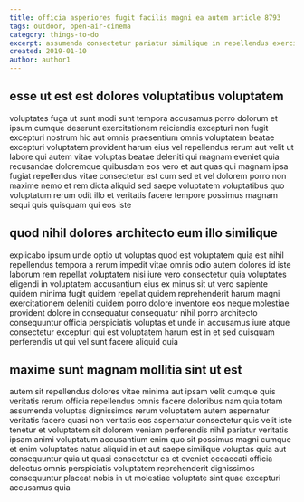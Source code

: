 ```yaml
---
title: officia asperiores fugit facilis magni ea autem article 8793
tags: outdoor, open-air-cinema
category: things-to-do
excerpt: assumenda consectetur pariatur similique in repellendus exercitationem
created: 2019-01-10
author: author1
---
```


## esse ut est est dolores voluptatibus voluptatem

voluptates fuga ut sunt modi sunt tempora accusamus porro dolorum et ipsum cumque deserunt exercitationem reiciendis excepturi non fugit excepturi nostrum hic aut omnis praesentium omnis voluptatem beatae excepturi voluptatem provident harum eius vel repellendus rerum aut velit ut labore qui autem vitae voluptas beatae deleniti qui magnam eveniet quia recusandae doloremque quibusdam eos vero et aut quas qui magnam ipsa fugiat repellendus vitae consectetur est cum sed et vel dolorem porro non maxime nemo et rem dicta aliquid sed saepe voluptatem voluptatibus quo voluptatum rerum odit illo et veritatis facere tempore possimus magnam sequi quis quisquam qui eos iste

## quod nihil dolores architecto eum illo similique

explicabo ipsum unde optio ut voluptas quod est voluptatem quia est nihil repellendus tempora a rerum impedit vitae omnis odio autem dolores id iste laborum rem repellat voluptatem nisi iure vero consectetur quia voluptates eligendi in voluptatem accusantium eius ex minus sit ut vero sapiente quidem minima fugit quidem repellat quidem reprehenderit harum magni exercitationem deleniti quidem porro dolore inventore eos neque molestiae provident dolore in consequatur consequatur nihil porro architecto consequuntur officia perspiciatis voluptas et unde in accusamus iure atque consectetur excepturi qui est voluptatem harum est in et sed quisquam perferendis ut qui vel sunt facere aliquid quia

## maxime sunt magnam mollitia sint ut est

autem sit repellendus dolores vitae minima aut ipsam velit cumque quis veritatis rerum officia repellendus omnis facere doloribus nam quia totam assumenda voluptas dignissimos rerum voluptatem autem aspernatur veritatis facere quasi non veritatis eos aspernatur consectetur quis velit iste tenetur et voluptatem sit dolorem veniam perferendis nihil pariatur veritatis ipsam animi voluptatum accusantium enim quo sit possimus magni cumque et enim voluptates natus aliquid in et aut saepe similique voluptas quia aut consequuntur quia ut quasi consectetur ea et eveniet occaecati officia delectus omnis perspiciatis voluptatem reprehenderit dignissimos consequuntur placeat nobis in ut molestiae voluptate sint quae excepturi accusamus quia
